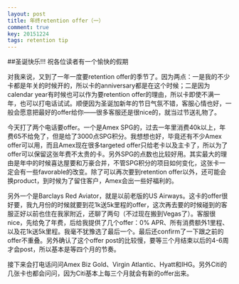 ```yaml
---
layout: post
title: 年终retention offer（一）
comment: true
key: 20151224
tags: retention tip
---
```


##圣诞快乐!!! 祝各位读者有一个愉快的假期

对我来说，又到了一年一度要retention offer的季节了。因为两点：一是我的不少卡都是年关的时候开的，所以卡的anniversary都是在这个时候；二是因为calendar year有时候也可以作为要retention offer的理由，所以卡即使不满一年，也可以打电话试试。顺便因为圣诞加新年的节日气氛不错，客服心情也好，一般会愿意把最好的offer给你——很多客服还是很nice的，就当过节送礼物了。

今天打了两个电话要offer。一个是Amex SPG的，过去一年里消费40k以上，年费65不给免了，但是给了3000点SPG积分。我想想也好，毕竟还有不少Amex offer可以用，而且Amex现在很多targeted offer只给老卡以及主卡了，所以为了offer可以保留这张年费不太贵的卡。另外SPG的点数也比较好用。其实最大的理由是年中的时候喜达屋要和万豪合并，不管SPG积分的项目如何变化，这张卡一定会有一些favorable的改变。除了可以再次要到retention offer以外，还可能会换product，到时候为了留住客户，Amex会出一些好福利的。

另外一个是Barclays Red Aviator，就是以前老版的US Airways。这卡的offer很好要，我九月份的时候就要到花1k送5k里程的offer，这次再去要的时候碰到的客服正好以前也住在我家附近，还聊了两句（不过现在搬到Vegas了）。客服很nice，先给免了年费，后给我提供了几个offer：0% APR、所有消费额外1里程、以及花1k送5k里程。我毫不犹豫选了最后一个。最后还confirm了一下跟之前的offer不重叠。另外确认了这个offer post的比较慢，要等三个月结束以后的4-6周才会post，所以基本是等四个月的节奏。

接下来会打电话问问Amex Biz Gold、Virgin Atlantic、Hyatt和IHG。另外Citi的几张卡也都会问问，因为Citi基本上每三个月就会有新的offer出来。
